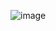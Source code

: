 ![image](https://github.com/x03ee/CTF-Writeup/blob/main/2024/THJCC%20CTF%202024/Welcome/Welcome%200x2/flag.png)
